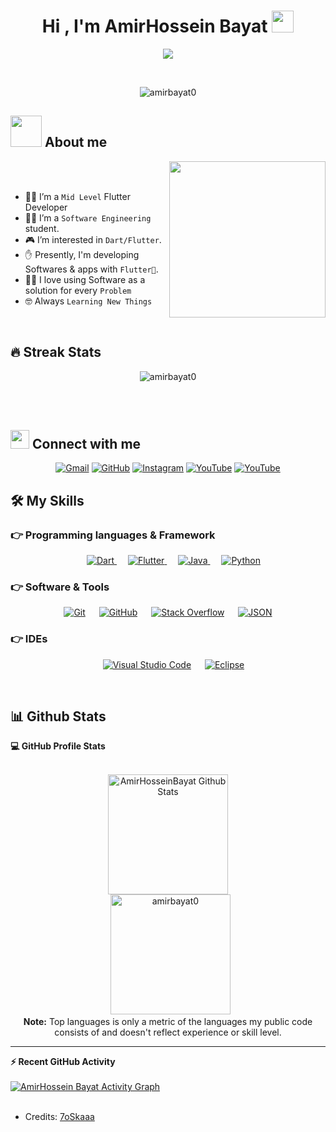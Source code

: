 <h1 align="center">Hi , I'm AmirHossein Bayat <img src="https://media.giphy.com/media/hvRJCLFzcasrR4ia7z/giphy.gif" width="35"></h1>
<p align="center">
  <a href="https://github.com/DenverCoder1/readme-typing-svg"><img src="https://readme-typing-svg.herokuapp.com?lines=SoftWare+Engineering+Student;MidLevel+Flutter+Developer;Always%20learning%20new%20things&center=true&width=500&height=50"></a>
</p>
<br>
<p align="center"> 
	<img src="https://komarev.com/ghpvc/?username=amirbayat0&label=Profile%20views&color=0e75b6&style=plastic" alt="amirbayat0" /> 
</p>

## <img src = "https://user-images.githubusercontent.com/63050133/156777293-72a6e681-2582-4a9d-ad92-09d1181d47c7.gif" width = 50px>  About me

<img align="right" src="https://user-images.githubusercontent.com/63050133/156676671-d5b2e362-97d4-4404-9447-dd71ddfea82f.gif" width = 250px/>

<br><br>
- 👨‍💻 I’m a `Mid Level` Flutter Developer
- :student: I’m a `Software Engineering` student.
- 🎮 I’m interested in `Dart/Flutter`.
- ✋ Presently, I'm developing Softwares & apps with `Flutter📱`.
- :technologist: I love using Software as a solution for every `Problem`
- :nerd_face: Always `Learning New Things`

<br>

## 🔥 Streak Stats
<p align="center"><img src="https://github-readme-streak-stats.herokuapp.com/?user=amirbayat0&theme=algolia" alt="amirbayat0" /></p>

<br>
<br>


## <img src="https://media.giphy.com/media/iY8CRBdQXODJSCERIr/giphy.gif" width="30px"> Connect with me
<p align="center">
	<a href="mailto:amirbayat.dev@gmail.com"><img img src="https://img.shields.io/badge/gmail-%23EA4335.svg?style=plastic&logo=gmail&logoColor=white" alt="Gmail"/></a>
	<a href="https://github.com/amirbayat0"><img src="https://img.shields.io/badge/github-%23181717.svg?style=plastic&logo=github&logoColor=white" alt="GitHub"/></a>
	<a href="https://instagram.com/codewithflexz/"><img src="https://img.shields.io/badge/instagram-%23E4405F.svg?style=plastic&logo=instagram&logoColor=white" alt="Instagram"/></a>
	<a href="https://www.youtube.com/channel/UCLVrYXt3SL9rT-IcDmgU9Wg"><img src="https://img.shields.io/badge/youtube-%23EA4335.svg?style=plastic&logo=youtube&logoColor=white" alt="YouTube"/></a>
  <a href="https://znap.link/CodeWithFlexz"><img src="https://img.shields.io/badge/other-%23181717.svg?style=plastic&logo=other&logoColor=red" alt="YouTube"/></a>
</p>




## 🛠️ My Skills

### 👉 Programming languages & Framework

<p align="center"> 
  &emsp; 
  <a href="https://dart.dev/" target="_blank"> 
    <img alt="Dart" src="https://img.shields.io/badge/Dart%20-%232370ED.svg?style=plastic&logo=dart&logoColor=white">
  </a> 
  &emsp;
  <a href="https://flutter.dev/" target="_blank"> 
    <img alt="Flutter" src="https://img.shields.io/badge/Flutter%20-%232370ED.svg?style=plastic&logo=flutter&logoColor=white">
  </a>
  &emsp;
  <a href="https://www.java.com" target="_blank"> 
    <img alt="Java" src="https://img.shields.io/badge/Java-%23007396.svg?style=plastic&logo=java&logoColor=white">
  </a>
  &emsp;
   <a href="https://www.python.org" target="_blank">
    <img alt="Python" src="https://img.shields.io/badge/Python%20-%2314354C.svg?style=plastic&logo=python&logoColor=white">
  </a>
</p>

 ### 👉 Software & Tools
 
<p align="center">
  &emsp;
    <a href="#"><img alt="Git" src="https://img.shields.io/badge/Git%20-%23F05033.svg?style=plastic&logo=git&logoColor=white"></a>
  &emsp;
    <a href="#"><img alt="GitHub" src="https://img.shields.io/badge/github-%23181717.svg?style=plastic&logo=github&logoColor=white"></a>
  &emsp;
    <a href="#"><img alt="Stack Overflow" src="https://img.shields.io/badge/-Stack%20Overflow-FE7A16?style=plastic&logo=stack-overflow&logoColor=white"></a>
  &emsp;
    <a href="#"><img alt="JSON" img src="https://img.shields.io/badge/json-%23000000.svg?style=plastic&logo=json&logoColor=white"></a>
  &emsp;
    
</p>

 ### 👉 IDEs
 
<p align="center">
  &emsp;
    <a href="#"><img alt="Visual Studio Code" src="https://img.shields.io/badge/Visual%20Studio%20Code-0078d7.svg?style=plastic&logo=visual-studio-code&logoColor=white"></a>	
&emsp;
	<a href="#"><img alt="Eclipse" src="https://img.shields.io/badge/eclipse%20ide-%232C2255.svg?&style=plastic&logo=eclipse%20ide&logoColor=white" /></a>
	
</p>

<br/>

## 📊 Github Stats



  <summary><b>💻 GitHub Profile Stats</b></summary>
  <br/>
  <p align="center">
    <a href="https://github.com/amirbayat0/github-readme-stats"><img alt="AmirHosseinBayat Github Stats" src="https://github-readme-stats.vercel.app/api?username=amirbayat0&custom_title=AmirHossein Bayat Github Stats&show_icons=true&count_private=true&theme=algolia" height="192px"/></a>
<br/>
  &nbsp;
	  <img src="https://github-readme-stats.vercel.app/api/top-langs?username=amirbayat0&langs_count=10&show_icons=true&locale=en&layout=compact&theme=algolia" alt="amirbayat0" height="192px"/>
  <br/>
  <b>Note:</b> Top languages is only a metric of the languages my public code consists of and doesn't reflect experience or skill level.
  </p>

----

  <summary><b>⚡ Recent GitHub Activity</b></summary>
  <br/>
   <a href="https://github.com/amirbayat0"><img alt="AmirHossein Bayat Activity Graph" src="https://activity-graph.herokuapp.com/graph?username=amirbayat0&%20Contribution%20Graph&theme=react-dark" /></a>
  <br/>
<br/>

* Credits: [7oSkaaa](https://github.com/7oSkaaa)





